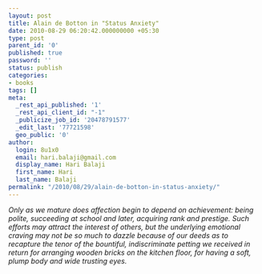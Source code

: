 ```yaml
---
layout: post
title: Alain de Botton in "Status Anxiety"
date: 2010-08-29 06:20:42.000000000 +05:30
type: post
parent_id: '0'
published: true
password: ''
status: publish
categories:
- books
tags: []
meta:
  _rest_api_published: '1'
  _rest_api_client_id: "-1"
  _publicize_job_id: '20478791577'
  _edit_last: '77721598'
  geo_public: '0'
author:
  login: 8u1x0
  email: hari.balaji@gmail.com
  display_name: Hari Balaji
  first_name: Hari
  last_name: Balaji
permalink: "/2010/08/29/alain-de-botton-in-status-anxiety/"
---
```

_Only as we mature does affection begin to depend on achievement: being polite, succeeding at school and later, acquiring rank and prestige. Such efforts may attract the interest of others, but the underlying emotional craving may not be so much to dazzle because of our deeds as to recapture the tenor of the bountiful, indiscriminate petting we received in return for arranging wooden bricks on the kitchen floor, for having a soft, plump body and wide trusting eyes._

